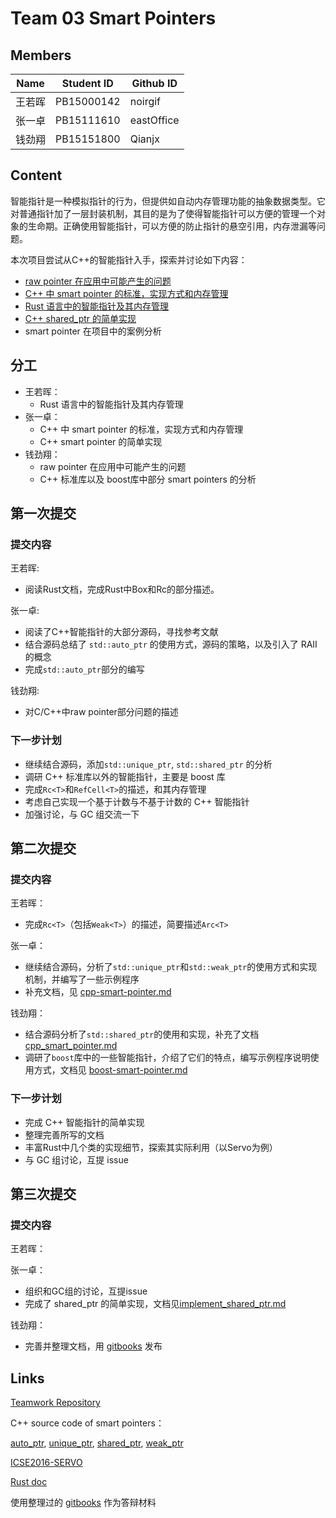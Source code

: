 # Team 03 Smart Pointers

## Members

| Name | Student ID | Github ID  |
| ---- | ---------- | ---------- |
| 王若晖  | PB15000142 | noirgif    |
| 张一卓  | PB15111610 | eastOffice |
| 钱劲翔  | PB15151800 | Qianjx     |

## Content

智能指针是一种模拟指针的行为，但提供如自动内存管理功能的抽象数据类型。它对普通指针加了一层封装机制，其目的是为了使得智能指针可以方便的管理一个对象的生命期。正确使用智能指针，可以方便的防止指针的悬空引用，内存泄漏等问题。

本次项目尝试从C++的智能指针入手，探索并讨论如下内容：

* [raw pointer 在应用中可能产生的问题](https://github.com/noirgif/ustc-compiler-pointer/blob/master/cpp-raw-pointer-problem.md)
* [C++ 中 smart pointer 的标准，实现方式和内存管理](https://github.com/noirgif/ustc-compiler-pointer/blob/master/cpp-smart-pointer.md)
* [Rust 语言中的智能指针及其内存管理](https://github.com/noirgif/ustc-compiler-pointer/blob/master/rust-smart-pointer.md)
* [C++ shared_ptr 的简单实现](https://github.com/noirgif/ustc-compiler-pointer/blob/master/implement_shared_ptr.md)
* smart pointer 在项目中的案例分析

## 分工

* 王若晖： 
  * Rust 语言中的智能指针及其内存管理
* 张一卓： 
  * C++ 中 smart pointer 的标准，实现方式和内存管理
  * C++ smart pointer 的简单实现
* 钱劲翔： 
  * raw pointer 在应用中可能产生的问题
  * C++ 标准库以及 boost库中部分 smart pointers 的分析

## 第一次提交

### 提交内容

王若晖:

* 阅读Rust文档，完成Rust中Box和Rc的部分描述。

张一卓:

* 阅读了C++智能指针的大部分源码，寻找参考文献
* 结合源码总结了 `std::auto_ptr` 的使用方式，源码的策略，以及引入了 RAII 的概念
* 完成`std::auto_ptr`部分的编写

钱劲翔:

* 对C/C++中raw pointer部分问题的描述

### 下一步计划

* 继续结合源码，添加`std::unique_ptr`, `std::shared_ptr` 的分析
* 调研 C++ 标准库以外的智能指针，主要是 boost 库
* 完成`Rc<T>`和`RefCell<T>`的描述，和其内存管理
* 考虑自己实现一个基于计数与不基于计数的 C++ 智能指针
* 加强讨论，与 GC 组交流一下

## 第二次提交

### 提交内容

王若晖：

* 完成`Rc<T>`（包括`Weak<T>`）的描述，简要描述`Arc<T>`

张一卓：

* 继续结合源码，分析了`std::unique_ptr`和`std::weak_ptr`的使用方式和实现机制，并编写了一些示例程序
* 补充文档，见 [cpp-smart-pointer.md](https://github.com/noirgif/ustc-compiler-pointer/blob/master/cpp-smart-pointer.md)

钱劲翔：

* 结合源码分析了`std::shared_ptr`的使用和实现，补充了文档[cpp_smart_pointer.md](https://github.com/noirgif/ustc-compiler-pointer/blob/master/cpp-smart-pointer.md)
* 调研了`boost`库中的一些智能指针，介绍了它们的特点，编写示例程序说明使用方式，文档见 [boost-smart-pointer.md](https://github.com/noirgif/ustc-compiler-pointer/blob/master/boost-smart-pointers.md)

### 下一步计划

* 完成 C++ 智能指针的简单实现
* 整理完善所写的文档
* 丰富Rust中几个类的实现细节，探索其实际利用（以Servo为例）
* 与 GC 组讨论，互提 issue

## 第三次提交

### 提交内容

王若晖：

张一卓：

- 组织和GC组的讨论，互提issue
- 完成了 shared_ptr 的简单实现，文档见[implement_shared_ptr.md](https://github.com/noirgif/ustc-compiler-pointer/blob/master/implement_shared_ptr.md)

钱劲翔：

- 完善并整理文档，用 [gitbooks](https://qianjx.gitbooks.io/teamwork-smart-pointers/content/) 发布  

## Links

[Teamwork Repository](https://github.com/noirgif/ustc-compiler-pointer)

C++ source code of smart pointers：

[auto_ptr](https://github.com/noirgif/ustc-compiler-pointer/blob/master/References/source_auto_ptr.cpp), [unique_ptr](https://github.com/noirgif/ustc-compiler-pointer/blob/master/References/source_unique_ptr.cpp), [shared_ptr](https://github.com/noirgif/ustc-compiler-pointer/blob/master/References/source_shared_ptr.cpp), [weak_ptr](https://github.com/noirgif/ustc-compiler-pointer/blob/master/References/source_weak_ptr.cpp)

[ICSE2016-SERVO](https://github.com/noirgif/ustc-compiler-pointer/blob/master/References/icse16-servo-preprint.pdf)

[Rust doc](https://doc.rust-lang.org/book/second-edition/)

使用整理过的 [gitbooks](https://qianjx.gitbooks.io/teamwork-smart-pointers/content/) 作为答辩材料

